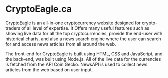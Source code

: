 
# CryptoEagle.ca

CryptoEagle is an all-in-one cryptocurrency website designed for crypto-traders of all level of expertise. It Offers many useful features such as showing live data for all the top cryptocurrencies, provide the end-user with historical charts, and also a news search engine where the user can search for and access news articles from all around the web.

The front-end for CryptoEagle is built using HTML, CSS and JavaScript, and the back-end, was built using Node.js.
All of the live data for the currencies is fetched from the API Coin Gecko. 
NewsAPI is used to collect news articles from the web based on user input. 



